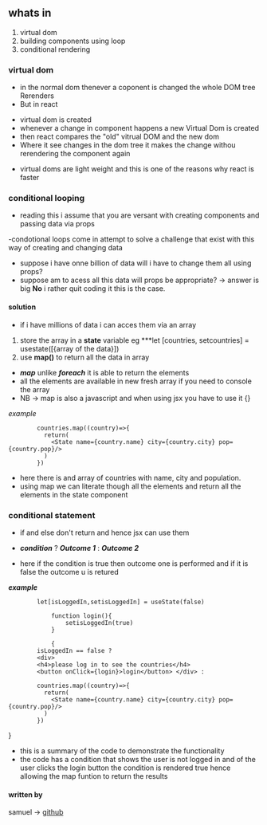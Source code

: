 ## whats in 
1. virtual dom
2. building components using loop
3. conditional rendering 


### virtual dom
- in the normal dom thenever a coponent is changed the whole DOM tree Rerenders
- But in react 
* virtual dom is created 
* whenever a change in component happens a new Virtual Dom is created
* then react compares the "old" vitrual DOM and the new dom
* Where it see changes in the dom tree it makes the change withou rerendering the component again

- virtual doms are light weight and this is one of the reasons why react is faster

### conditional looping

- reading this i assume that you are versant with creating components and passing data via props

-condotional loops come in attempt to solve a challenge that exist with this way of creating and changing data
* suppose i have onne billion of data will i have to change them all using props?
* suppose am to acess all this data will props be appropriate?
&rarr; answer is big **No** i rather quit coding it this is the case.

#### solution
- if i have millions of data i can acces them via an array 
1. store the array in a **state** variable eg ***let [countries, setcountries] = usestate([{array of the data}])
2. use **map()** to return all the data in array

* ***map*** unlike ***foreach*** it is able to return the elements
* all the elements are available in new fresh array if you need to console the array
* NB &rarr; map is also a javascript and when using jsx you have to use it {}

*example*

            countries.map((country)=>{
              return(
                <State name={country.name} city={country.city} pop={country.pop}/>
              )
            })

- here there is and array of countries with name, city and population.
- using map we can literate though all the elements and return all the elements in the state component 

### conditional statement

- if and else don't return and hence jsx can use them

* ***condition*** ? ***Outcome 1*** : ***Outcome 2***

- here if the condition is true then outcome one is performed and if it is false the outcome u is retured

***example***

            let[isLoggedIn,setisLoggedIn] = useState(false)

                function login(){
                    setisLoggedIn(true)
                }

                {
            isLoggedIn == false ?
            <div>
            <h4>please log in to see the countries</h4>
            <button onClick={login}>login</button> </div> :

            countries.map((country)=>{
              return(
                <State name={country.name} city={country.city} pop={country.pop}/>
              )
            })
}


- this is a summary of the code to demonstrate the functionality
- the code has a condition that shows the user is not logged in and of the user clicks the login button the condition is rendered true hence allowing the map funtion to return the results

#### written by 

samuel &rarr; [github]()